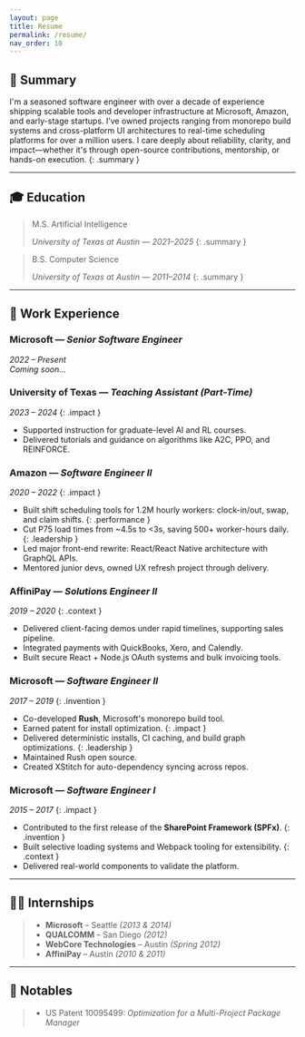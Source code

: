 ```yaml
---
layout: page
title: Resume
permalink: /resume/
nav_order: 10
---
```


## 📌 Summary

I'm a seasoned software engineer with over a decade of experience shipping scalable tools and developer infrastructure at Microsoft, Amazon, and early-stage startups. I’ve owned projects ranging from monorepo build systems and cross-platform UI architectures to real-time scheduling platforms for over a million users. I care deeply about reliability, clarity, and impact—whether it's through open-source contributions, mentorship, or hands-on execution.
{: .summary }

---

## 🎓 Education

>  M.S. Artificial Intelligence  
>
> *University of Texas at Austin* — *2021–2025*
{: .summary }

>  B.S. Computer Science  
>
> *University of Texas at Austin* — *2011–2014*
{: .summary }

---

## 💼 Work Experience

### Microsoft — *Senior Software Engineer*  
*2022 – Present*  
*Coming soon...*

### University of Texas — *Teaching Assistant (Part-Time)*  
*2023 – 2024*
{: .impact }
- Supported instruction for graduate-level AI and RL courses.
- Delivered tutorials and guidance on algorithms like A2C, PPO, and REINFORCE.

### Amazon — *Software Engineer II*  
*2020 – 2022*
{: .impact }
- Built shift scheduling tools for 1.2M hourly workers: clock-in/out, swap, and claim shifts.
{: .performance }
- Cut P75 load times from ~4.5s to <3s, saving 500+ worker-hours daily.
{: .leadership }
- Led major front-end rewrite: React/React Native architecture with GraphQL APIs.
- Mentored junior devs, owned UX refresh project through delivery.

### AffiniPay — *Solutions Engineer II*  
*2019 – 2020*
{: .context }
- Delivered client-facing demos under rapid timelines, supporting sales pipeline.
- Integrated payments with QuickBooks, Xero, and Calendly.
- Built secure React + Node.js OAuth systems and bulk invoicing tools.

### Microsoft — *Software Engineer II*  
*2017 – 2019*
{: .invention }
- Co-developed **Rush**, Microsoft's monorepo build tool.
- Earned patent for install optimization.
{: .impact }
- Delivered deterministic installs, CI caching, and build graph optimizations.
{: .leadership }
- Maintained Rush open source.
- Created XStitch for auto-dependency syncing across repos.

### Microsoft — *Software Engineer I*  
*2015 – 2017*
{: .impact }
- Contributed to the first release of the **SharePoint Framework (SPFx)**.
{: .invention }
- Built selective loading systems and Webpack tooling for extensibility.
{: .context }
- Delivered real-world components to validate the platform.

---

## 🧑‍💻 Internships

> - **Microsoft** – Seattle *(2013 & 2014)*  
> - **QUALCOMM** – San Diego *(2012)*  
> - **WebCore Technologies** – Austin *(Spring 2012)*  
> - **AffiniPay** – Austin *(2010 & 2011)*

---

## 🏅 Notables

> - US Patent 10095499: *Optimization for a Multi-Project Package Manager*  
